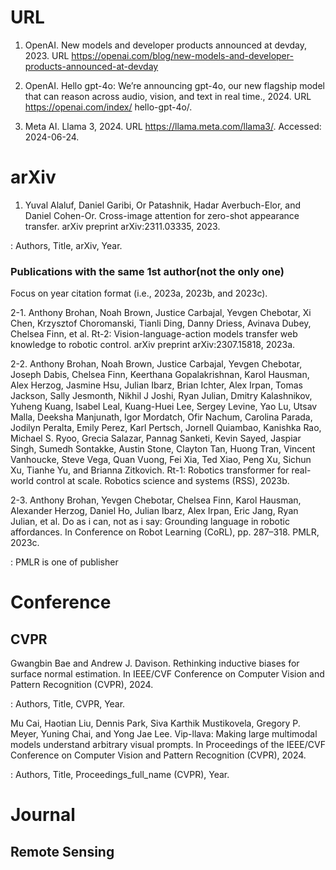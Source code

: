 # URL

1. OpenAI. New models and developer products announced at devday, 2023.
URL https://openai.com/blog/new-models-and-developer-products-announced-at-devday

2. OpenAI. Hello gpt-4o: We’re announcing gpt-4o, our new flagship model that can reason
across audio, vision, and text in real time., 2024. URL https://openai.com/index/
hello-gpt-4o/.

3. Meta AI. Llama 3, 2024. URL https://llama.meta.com/llama3/. Accessed: 2024-06-24.

# arXiv

1. Yuval Alaluf, Daniel Garibi, Or Patashnik, Hadar Averbuch-Elor, and Daniel Cohen-Or. Cross-image
attention for zero-shot appearance transfer. arXiv preprint arXiv:2311.03335, 2023.

: Authors, Title, arXiv, Year.

### Publications with the same 1st author(not the only one)

Focus on year citation format (i.e., 2023a, 2023b, and 2023c).

2-1. Anthony Brohan, Noah Brown, Justice Carbajal, Yevgen Chebotar, Xi Chen, Krzysztof Choromanski, Tianli Ding, Danny Driess, Avinava Dubey, Chelsea Finn, et al. Rt-2: Vision-language-action models transfer web knowledge to robotic control. arXiv preprint arXiv:2307.15818, 2023a.

2-2. Anthony Brohan, Noah Brown, Justice Carbajal, Yevgen Chebotar, Joseph Dabis, Chelsea Finn,
Keerthana Gopalakrishnan, Karol Hausman, Alex Herzog, Jasmine Hsu, Julian Ibarz, Brian
Ichter, Alex Irpan, Tomas Jackson, Sally Jesmonth, Nikhil J Joshi, Ryan Julian, Dmitry Kalashnikov, Yuheng Kuang, Isabel Leal, Kuang-Huei Lee, Sergey Levine, Yao Lu, Utsav Malla, Deeksha Manjunath, Igor Mordatch, Ofir Nachum, Carolina Parada, Jodilyn Peralta, Emily Perez, Karl
Pertsch, Jornell Quiambao, Kanishka Rao, Michael S. Ryoo, Grecia Salazar, Pannag Sanketi,
Kevin Sayed, Jaspiar Singh, Sumedh Sontakke, Austin Stone, Clayton Tan, Huong Tran, Vincent
Vanhoucke, Steve Vega, Quan Vuong, Fei Xia, Ted Xiao, Peng Xu, Sichun Xu, Tianhe Yu, and
Brianna Zitkovich. Rt-1: Robotics transformer for real-world control at scale. Robotics science
and systems (RSS), 2023b.

2-3. Anthony Brohan, Yevgen Chebotar, Chelsea Finn, Karol Hausman, Alexander Herzog, Daniel Ho,
Julian Ibarz, Alex Irpan, Eric Jang, Ryan Julian, et al. Do as i can, not as i say: Grounding
language in robotic affordances. In Conference on Robot Learning (CoRL), pp. 287–318. PMLR,
2023c.

: PMLR is one of publisher

# Conference
## CVPR

Gwangbin Bae and Andrew J. Davison. Rethinking inductive biases for surface normal estimation.
In IEEE/CVF Conference on Computer Vision and Pattern Recognition (CVPR), 2024.

: Authors, Title, CVPR, Year.

Mu Cai, Haotian Liu, Dennis Park, Siva Karthik Mustikovela, Gregory P. Meyer, Yuning Chai, and
Yong Jae Lee. Vip-llava: Making large multimodal models understand arbitrary visual prompts. In
Proceedings of the IEEE/CVF Conference on Computer Vision and Pattern Recognition (CVPR),
2024.

: Authors, Title, Proceedings_full_name (CVPR), Year.

# Journal
## Remote Sensing
